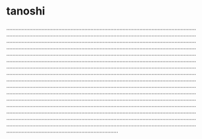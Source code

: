 # tanoshi
.........................................................................................................................................................................................................................................................................................................................................................................................................................................................................................................................................................................................................................................................................................................................................................................................................................................................................................................................................................................................................................................................................................................................................................................................................................................................................................................................................................................................................................................................................................................................................................................................................................................................................................................................................................................................................................................................................................................................................................................................................................................................................................................................................